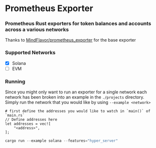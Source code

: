 # Prometheus Exporter 
### Prometheus Rust exporters for token balances and accounts across a various networks

Thanks to [MindFlavor/prometheus_exporter](https://github.com/MindFlavor/prometheus_exporter) for the base exporter 

### Supported Networks 
- [x] Solana
- [ ] EVM

### Running 
Since you might only want to run an exporter for a single network each network has been broken into an example in the `./projects` directory. Simply run the network that you would like by using `--example <network>`

```
# first define the addresses you would like to watch in `main()` of `main.rs`
// Define addresses here 
let addresses = vec![
    "<address>",
];
```

```rust
cargo run --example solana --features="hyper_server"
```